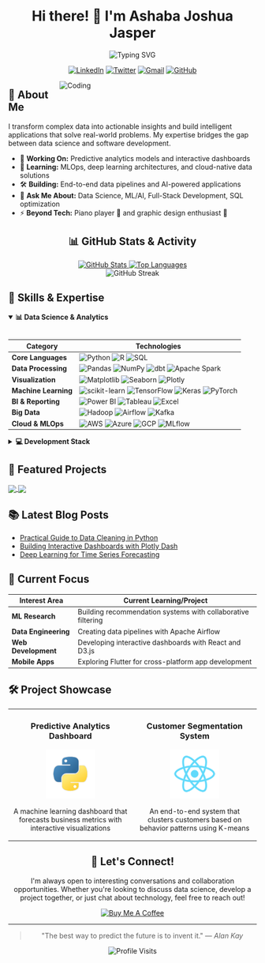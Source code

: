 <div align="center">        
    
# Hi there! 👋 I'm Ashaba Joshua Jasper  
 
<img  src="https://readme-typing-svg.demolab.com?font=Fira+Code&size=22&duration=3000&pause=1000&color=6A5ACD&center=true&vCenter=true&width=500&lines=Data+Scientist+%26+Analyst;Machine+Learning+Engineer;Full-Stack+Developer;Always+Learning%2C+Always+Growing" alt="Typing SVG" />

[![LinkedIn](https://img.shields.io/badge/-LinkedIn-%230077B5?style=for-the-badge&logo=linkedin&logoColor=white)](https://www.linkedin.com/in/ashaba-jasper-29621b241/)
[![Twitter](https://img.shields.io/badge/-Twitter-%231DA1F2?style=for-the-badge&logo=twitter&logoColor=white)](https://twitter.com/ashaba_jasper)
[![Gmail](https://img.shields.io/badge/-Gmail-%23D14836?style=for-the-badge&logo=gmail&logoColor=white)](mailto:ashabajasper@gmail.com)
[![GitHub](https://img.shields.io/badge/-GitHub-%23181717?style=for-the-badge&logo=github&logoColor=white)](https://github.com/AshabaJasper)

</div> 

<img align="right" alt="Coding" width="400" src="https://raw.githubusercontent.com/abhisheknaiidu/abhisheknaiidu/master/code.gif" />

## 📖 About Me

I transform complex data into actionable insights and build intelligent applications that solve real-world problems. My expertise bridges the gap between data science and software development.

- 🔭 **Working On:** Predictive analytics models and interactive dashboards
- 🌱 **Learning:** MLOps, deep learning architectures, and cloud-native data solutions
- 🛠️ **Building:** End-to-end data pipelines and AI-powered applications
- 💬 **Ask Me About:** Data Science, ML/AI, Full-Stack Development, SQL optimization
- ⚡ **Beyond Tech:** Piano player 🎹 and graphic design enthusiast 🎨

<div align="center">
  
## 📊 GitHub Stats & Activity

<a href="https://github.com/jstrieb/github-stats">
  <img src="https://github-readme-stats.vercel.app/api?username=AshabaJasper&show_icons=true&count_private=true&theme=tokyonight&hide_border=true" alt="GitHub Stats" />
</a>
<a href="https://github.com/jstrieb/github-stats">
  <img src="https://github-readme-stats.vercel.app/api/top-langs/?username=AshabaJasper&layout=compact&theme=tokyonight&hide_border=true" alt="Top Languages" />
</a>

</div>

<div align="center">
  <img src="https://streak-stats.demolab.com?user=AshabaJasper&theme=tokyonight&hide_border=true&date_format=j%20M%5B%20Y%5D" alt="GitHub Streak" />
</div>

## 🚀 Skills & Expertise

<details open>
<summary><b>📊 Data Science & Analytics</b></summary>
<br>
  
| Category | Technologies |
|----------|----------|
| **Core Languages** | ![Python](https://img.shields.io/badge/Python-3670A0?style=flat-square&logo=python&logoColor=ffdd54) ![R](https://img.shields.io/badge/R-%23276DC3.svg?style=flat-square&logo=r&logoColor=white) ![SQL](https://img.shields.io/badge/SQL-%2307405e?style=flat-square&logo=sqlite&logoColor=white) |
| **Data Processing** | ![Pandas](https://img.shields.io/badge/Pandas-%23150458?style=flat-square&logo=pandas&logoColor=white) ![NumPy](https://img.shields.io/badge/NumPy-%23013243?style=flat-square&logo=numpy&logoColor=white) ![dbt](https://img.shields.io/badge/dbt-%23FF694B.svg?style=flat-square&logo=dbt&logoColor=white) ![Apache Spark](https://img.shields.io/badge/Apache%20Spark-%23E25A1C.svg?style=flat-square&logo=apache-spark&logoColor=white) |
| **Visualization** | ![Matplotlib](https://img.shields.io/badge/Matplotlib-%23ffffff?style=flat-square&logo=matplotlib&logoColor=black) ![Seaborn](https://img.shields.io/badge/Seaborn-%231F77B4?style=flat-square&logo=seaborn&logoColor=white) ![Plotly](https://img.shields.io/badge/Plotly-%233F4F75.svg?style=flat-square&logo=plotly&logoColor=white) |
| **Machine Learning** | ![scikit-learn](https://img.shields.io/badge/scikit--learn-%23F7931E?style=flat-square&logo=scikit-learn&logoColor=white) ![TensorFlow](https://img.shields.io/badge/TensorFlow-%23FF6F00?style=flat-square&logo=tensorflow&logoColor=white) ![Keras](https://img.shields.io/badge/Keras-%23D00000.svg?style=flat-square&logo=Keras&logoColor=white) ![PyTorch](https://img.shields.io/badge/PyTorch-%23EE4C2C.svg?style=flat-square&logo=PyTorch&logoColor=white) |
| **BI & Reporting** | ![Power BI](https://img.shields.io/badge/Power_BI-%23F2C811?style=flat-square&logo=powerbi&logoColor=black) ![Tableau](https://img.shields.io/badge/Tableau-%23E97627.svg?style=flat-square&logo=Tableau&logoColor=white) ![Excel](https://img.shields.io/badge/Excel-%217146.svg?style=flat-square&logo=microsoft-excel&logoColor=white) |
| **Big Data** | ![Hadoop](https://img.shields.io/badge/Apache%20Hadoop-%2366CCFF.svg?style=flat-square&logo=apache-hadoop&logoColor=black) ![Airflow](https://img.shields.io/badge/Apache%20Airflow-%23017CEE.svg?style=flat-square&logo=apache-airflow&logoColor=white) ![Kafka](https://img.shields.io/badge/Apache%20Kafka-%23231F20.svg?style=flat-square&logo=apache-kafka&logoColor=white) |
| **Cloud & MLOps** | ![AWS](https://img.shields.io/badge/AWS-%23FF9900.svg?style=flat-square&logo=amazon-aws&logoColor=white) ![Azure](https://img.shields.io/badge/Azure-%230072C6.svg?style=flat-square&logo=microsoftazure&logoColor=white) ![GCP](https://img.shields.io/badge/Google%20Cloud-%234285F4.svg?style=flat-square&logo=google-cloud&logoColor=white) ![MLflow](https://img.shields.io/badge/MLflow-%23d9ead3.svg?style=flat-square&logo=mlflow&logoColor=blue) |
</details>

<details>
<summary><b>💻 Development Stack</b></summary>
<br>
  
| Category | Technologies |
|----------|----------|
| **Frontend** | ![HTML5](https://img.shields.io/badge/HTML5-%23E34F26?style=flat-square&logo=html5&logoColor=white) ![CSS3](https://img.shields.io/badge/CSS3-%231572B6?style=flat-square&logo=css3&logoColor=white) ![JavaScript](https://img.shields.io/badge/JavaScript-%23323330?style=flat-square&logo=javascript&logoColor=%23F7DF1E) ![React](https://img.shields.io/badge/React-%2320232a?style=flat-square&logo=react&logoColor=%2361DAFB) ![TailwindCSS](https://img.shields.io/badge/Tailwind-%2338B2AC.svg?style=flat-square&logo=tailwind-css&logoColor=white) |
| **Backend** | ![Django](https://img.shields.io/badge/Django-%23092E20?style=flat-square&logo=django&logoColor=white) ![FastAPI](https://img.shields.io/badge/FastAPI-%23009688.svg?style=flat-square&logo=fastapi&logoColor=white) ![Node.js](https://img.shields.io/badge/Node.js-6DA55F?style=flat-square&logo=node.js&logoColor=white) ![Flask](https://img.shields.io/badge/Flask-%23000.svg?style=flat-square&logo=flask&logoColor=white) |
| **Mobile** | ![Flutter](https://img.shields.io/badge/Flutter-%2302569B?style=flat-square&logo=flutter&logoColor=white) ![React Native](https://img.shields.io/badge/React_Native-%2320232a.svg?style=flat-square&logo=react&logoColor=%2361DAFB) |
| **Databases** | ![MySQL](https://img.shields.io/badge/MySQL-%2300f?style=flat-square&logo=mysql&logoColor=white) ![PostgreSQL](https://img.shields.io/badge/PostgreSQL-%23316192?style=flat-square&logo=postgresql&logoColor=white) ![MongoDB](https://img.shields.io/badge/MongoDB-%234ea94b?style=flat-square&logo=mongodb&logoColor=white) ![BigQuery](https://img.shields.io/badge/BigQuery-%234285F4?style=flat-square&logo=google-cloud&logoColor=white) ![Redis](https://img.shields.io/badge/Redis-%23DD0031.svg?style=flat-square&logo=redis&logoColor=white) |
| **DevOps** | ![Git](https://img.shields.io/badge/Git-%23F05033.svg?style=flat-square&logo=git&logoColor=white) ![GitHub Actions](https://img.shields.io/badge/GitHub_Actions-%232671E5.svg?style=flat-square&logo=github-actions&logoColor=white) ![Docker](https://img.shields.io/badge/Docker-%230db7ed.svg?style=flat-square&logo=docker&logoColor=white) ![Kubernetes](https://img.shields.io/badge/Kubernetes-%23326CE5.svg?style=flat-square&logo=kubernetes&logoColor=white) |
</details>

## 📂 Featured Projects

<a href="https://github.com/AshabaJasper/Data-Analysis-Portfolio">
  <img align="center" src="https://github-readme-stats.vercel.app/api/pin/?username=AshabaJasper&repo=Data-Analysis-Portfolio&theme=tokyonight&hide_border=true" />
</a>
<a href="https://github.com/AshabaJasper/ML-Projects">
  <img align="center" src="https://github-readme-stats.vercel.app/api/pin/?username=AshabaJasper&repo=ML-Projects&theme=tokyonight&hide_border=true" />
</a>

## 📚 Latest Blog Posts

<!-- BLOG-POST-LIST:START -->
- [Practical Guide to Data Cleaning in Python](#)
- [Building Interactive Dashboards with Plotly Dash](#)
- [Deep Learning for Time Series Forecasting](#)
<!-- BLOG-POST-LIST:END -->

## 🎯 Current Focus

<div align="center">
  
| Interest Area | Current Learning/Project |
|---------------|--------------------------|
| **ML Research** | Building recommendation systems with collaborative filtering |
| **Data Engineering** | Creating data pipelines with Apache Airflow |
| **Web Development** | Developing interactive dashboards with React and D3.js |
| **Mobile Apps** | Exploring Flutter for cross-platform app development |

</div>

## 🛠️ Project Showcase

<div align="center">
  <table>
    <tr>
      <td width="50%">
        <h3 align="center">Predictive Analytics Dashboard</h3>
        <p align="center">
          <a href="#" target="_blank">
            <img src="https://raw.githubusercontent.com/github/explore/80688e429a7d4ef2fca1e82350fe8e3517d3494d/topics/python/python.png" width="100" alt="Python"/>
          </a>
          <p align="center">
            A machine learning dashboard that forecasts business metrics with interactive visualizations
          </p>
        </p>
      </td>
      <td width="50%">
        <h3 align="center">Customer Segmentation System</h3>
        <p align="center">
          <a href="#" target="_blank">
            <img src="https://raw.githubusercontent.com/github/explore/80688e429a7d4ef2fca1e82350fe8e3517d3494d/topics/react/react.png" width="100" alt="React"/>
          </a>
          <p align="center">
            An end-to-end system that clusters customers based on behavior patterns using K-means
          </p>
        </p>
      </td>
    </tr>
  </table>
</div>

<div align="center">
  
## 💬 Let's Connect!

<p>I'm always open to interesting conversations and collaboration opportunities. Whether you're looking to discuss data science, develop a project together, or just chat about technology, feel free to reach out!</p>

<a href="https://www.buymeacoffee.com/ashabajasper">
  <img src="https://cdn.buymeacoffee.com/buttons/v2/default-yellow.png" height="40px" alt="Buy Me A Coffee" />
</a>

</div>

---

<div align="center">
  
> "The best way to predict the future is to invent it." — *Alan Kay*

<img src="https://komarev.com/ghpvc/?username=AshabaJasper&label=Profile%20views&color=blueviolet&style=flat" alt="Profile Visits" />

</div>

<!-- Setup instructions: 
1. Create a personal access token: https://github.com/settings/tokens
2. Fork https://github.com/jstrieb/github-stats
3. Add ACCESS_TOKEN secret to your fork
4. Run the workflow to generate your stats images
5. Star the repo if you find it helpful! -->
